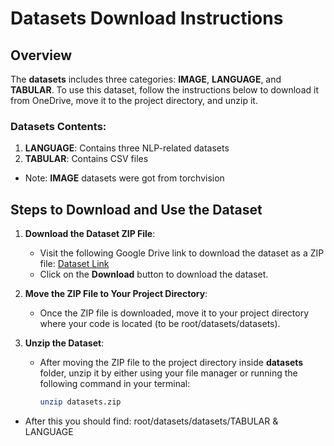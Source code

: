 # Datasets Download Instructions

## Overview

The **datasets** includes three categories: **IMAGE**, **LANGUAGE**, and **TABULAR**. To use this dataset, follow the instructions below to download it from OneDrive, move it to the project directory, and unzip it.

### Datasets Contents:
   
1. **LANGUAGE**: Contains three NLP-related datasets
2. **TABULAR**: Contains CSV files
- Note: **IMAGE** datasets were got from torchvision

## Steps to Download and Use the Dataset

1. **Download the Dataset ZIP File**:
   - Visit the following Google Drive link to download the dataset as a ZIP file: [Dataset Link](https://drive.google.com/drive/folders/16t7UcXXqKrlunzTXM32D0UsUdQXvbA8I?usp=sharing)  
   - Click on the **Download** button to download the dataset.

2. **Move the ZIP File to Your Project Directory**:
   - Once the ZIP file is downloaded, move it to your project directory where your code is located (to be root/datasets/datasets).

3. **Unzip the Dataset**:
   - After moving the ZIP file to the project directory inside **datasets** folder, unzip it by either using your file manager or running the following command in your terminal:

     ```bash
     unzip datasets.zip
     ```

- After this you should find: root/datasets/datasets/TABULAR & LANGUAGE